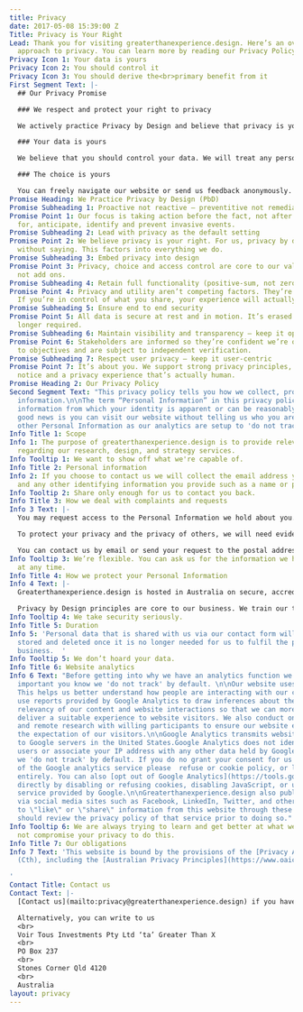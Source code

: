 ```yaml
---
title: Privacy
date: 2017-05-08 15:39:00 Z
Title: Privacy is Your Right
Lead: Thank you for visiting greaterthanexperience.design. Here’s an overview of our
  approach to privacy. You can learn more by reading our Privacy Policy below.
Privacy Icon 1: Your data is yours
Privacy Icon 2: You should control it
Privacy Icon 3: You should derive the<br>primary benefit from it
First Segment Text: |-
  ## Our Privacy Promise

  ### We respect and protect your right to privacy

  We actively practice Privacy by Design and believe that privacy is your human right. We will do everything that can be reasonably expected to secure your information and maintain your privacy.

  ### Your data is yours

  We believe that you should control your data. We will treat any personal information you choose to share with us as a temporary custodianship, and will only use it for the specific purpose agreed when you chose to share it with us.

  ### The choice is yours

  You can freely navigate our website or send us feedback anonymously. If you want help with something specific, we’ll use the information you provide us via our [Contact Form](https://greaterthanexperience.design/contact/index.html) to tailor a response that comes directly to you. That’s the extent to which your personal information will be used.
Promise Heading: We Practice Privacy by Design (PbD)
Promise Subheading 1: Proactive not reactive — preventitive not remedial
Promise Point 1: Our focus is taking action before the fact, not after it. We plan
  for, anticipate, identify and prevent invasive events.
Promise Subheading 2: Lead with privacy as the default setting
Promise Point 2: We believe privacy is your right. For us, privacy by default goes
  without saying. This factors into everything we do.
Promise Subheading 3: Embed privacy into design
Promise Point 3: Privacy, choice and access control are core to our value proposition,
  not add ons.
Promise Subheading 4: Retain full functionality (positive-sum, not zero-sum)
Promise Point 4: Privacy and utility aren’t competing factors. They’re complementary.
  If you’re in control of what you share, your experience will actually be better.
Promise Subheading 5: Ensure end to end security
Promise Point 5: All data is secure at rest and in motion. It’s erased when it’s no
  longer required.
Promise Subheading 6: Maintain visibility and transparency — keep it open
Promise Point 6: Stakeholders are informed so they’re confident we’re operating according
  to objectives and are subject to independent verification.
Promise Subheading 7: Respect user privacy — keep it user-centric
Promise Point 7: It’s about you. We support strong privacy principles, appropriate
  notice and a privacy experience that’s actually human.
Promise Heading 2: Our Privacy Policy
Second Segment Text: "This privacy policy tells you how we collect, protect and use
  information.\n\nThe term “Personal Information” in this privacy policy means any
  information from which your identity is apparent or can be reasonably ascertained.\n\nThe
  good news is you can visit our website without telling us who you are or revealing
  other Personal Information as our analytics are setup to 'do not track' by default. "
Info Title 1: Scope
Info 1: The purpose of greaterthanexperience.design is to provide relevant information
  regarding our research, design, and strategy services.
Info Tooltip 1: We want to show off what we're capable of.
Info Title 2: Personal information
Info 2: If you choose to contact us we will collect the email address you nominate
  and any other identifying information you provide such as a name or phone number.
Info Tooltip 2: Share only enough for us to contact you back.
Info Title 3: How we deal with complaints and requests
Info 3 Text: |-
  You may request access to the Personal Information we hold about you. You may also ask us to correct that information if it is deemed inaccurate, incomplete or out of date. These services are free of charge.

  To protect your privacy and the privacy of others, we will need evidence of your identity before we can grant you access to information about you.

  You can contact us by email or send your request to the postal address below. We will endeavour to respond within 14 days. If we expect the request to take longer to fulfill, we will notify you with an estimate for when your request will be delivered.
Info Tooltip 3: We’re flexible. You can ask us for the information we hold on you
  at any time.
Info Title 4: How we protect your Personal Information
Info 4 Text: |-
  Greaterthanexperience.design is hosted in Australia on secure, accredited servers. All reasonable steps are taken to protect personal information from misuse, interference, loss, and unauthorised access, modification or disclosure. While the transfer of information on the internet cannot ever be deemed completely secure, we will endeavor to protect information provided by you and that you receive from us.

  Privacy by Design principles are core to our business. We train our team members about the importance of maintaining the privacy and security of your information. Access to your Personal Information is restricted to employees who need it to provide benefits or services to you.
Info Tooltip 4: We take security seriously.
Info Title 5: Duration
Info 5: 'Personal data that is shared with us via our contact form will be securely
  stored and deleted once it is no longer needed for us to fulfil the purpose of our
  business.  '
Info Tooltip 5: We don’t hoard your data.
Info Title 6: Website analytics
Info 6 Text: "Before getting into why we have an analytics function we think it's
  important you know we 'do not track' by default. \n\nOur website uses Google Analytics.
  This helps us better understand how people are interacting with our content. We
  use reports provided by Google Analytics to draw inferences about the value and
  relevancy of our content and website interactions so that we can more effectively
  deliver a suitable experience to website visitors. We also conduct ongoing face-to-face
  and remote research with willing participants to ensure our website experience meets
  the expectation of our visitors.\n\nGoogle Analytics transmits website traffic data
  to Google servers in the United States.Google Analytics does not identify individual
  users or associate your IP address with any other data held by Google. \n\nRemember,
  we 'do not track' by default. If you do no grant your consent for us to make use
  of the Google analytics service please  refuse or cookie policy, or leave it alone
  entirely. You can also [opt out of Google Analytics](https://tools.google.com/dlpage/gaoptout){:target=\"_blank\"}
  directly by disabling or refusing cookies, disabling JavaScript, or using the opt-out
  service provided by Google.\n\nGreaterthanexperience.design also publishes content
  via social media sites such as Facebook, LinkedIn, Twitter, and others. If you choose
  to \"like\" or \"share\" information from this website through these services, you
  should review the privacy policy of that service prior to doing so."
Info Tooltip 6: We are always trying to learn and get better at what we do. We will
  not compromise your privacy to do this.
Info Title 7: Our obligations
Info 7 Text: 'This website is bound by the provisions of the [Privacy Act 1988](http://www.austlii.edu.au/au/legis/cth/consol_act/pa1988108/){:target="_blank"}
  (Cth), including the [Australian Privacy Principles](https://www.oaic.gov.au/individuals/privacy-fact-sheets/general/privacy-fact-sheet-17-australian-privacy-principles){:target="_blank"}.

'
Contact Title: Contact us
Contact Text: |-
  [Contact us](mailto:privacy@greaterthanexperience.design) if you have privacy concerns.

  Alternatively, you can write to us
  <br>
  Voir Tous Investments Pty Ltd ‘ta’ Greater Than X
  <br>
  PO Box 237
  <br>
  Stones Corner Qld 4120
  <br>
  Australia
layout: privacy
---
```


